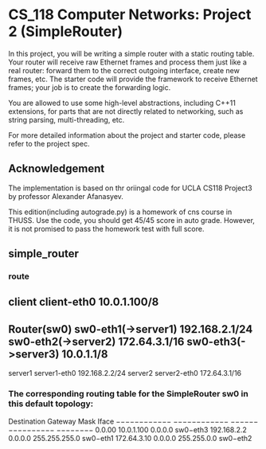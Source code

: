 CS_118 Computer Networks: Project 2 (SimpleRouter)
====================================

In this project, you will be writing a simple router with a static routing table. Your router will receive raw Ethernet frames and process them just like a real router: forward them to the correct outgoing interface, create new frames, etc. The starter code will provide the framework to receive Ethernet frames; your job is to create the forwarding logic.

You are allowed to use some high-level abstractions, including C++11 extensions, for parts that are not directly related to networking, such as string parsing, multi-threading, etc.

For more detailed information about the project and starter code, please refer to the project spec.

## Acknowledgement

The implementation is based on thr oriingal code for UCLA CS118 Project3 by professor Alexander Afanasyev.

This edition(including autograde.py) is a homework of cns course in THUSS. Use the code, you should get 45/45 score in auto grade. However, it is not promised to pass the homework test with full score.

## simple_router
### route
client  client-eth0 10.0.1.100/8
--------------------------------
Router(sw0) sw0-eth1(->server1)  192.168.2.1/24
	    sw0-eth2(->server2)  172.64.3.1/16
            sw0-eth3(->server3)  10.0.1.1/8
----------------------------------------------
server1  server1-eth0  192.168.2.2/24
server2  server2-eth0  172.64.3.1/16

### The corresponding routing table for the SimpleRouter sw0 in this default topology:
Destination Gateway    Mask           Iface
−−−−−−−−−−−− −−−−−−−−−−−− −−−−−−−−−−−−−−−− −−−−−−−−
0.0.00      10.0.1.100 0.0.0.0        sw0−eth3
192.168.2.2 0.0.0.0    255.255.255.0  sw0−eth1
172.64.3.10 0.0.0.0    255.255.0.0    sw0−eth2

